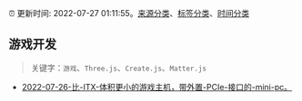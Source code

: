 :alarm_clock: 更新时间: 2022-07-27 01:11:55。[来源分类](../README.md)、[标签分类](../TAGS.md)、[时间分类](../TIMELINE.md)

## 游戏开发


> 关键字：`游戏`、`Three.js`、`Create.js`、`Matter.js`



- [2022-07-26-比-ITX-体积更小的游戏主机，带外置-PCIe-接口的-mini-pc。](https://www.v2ex.com/t/868913) 